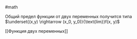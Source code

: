 #math 

Общий предел функции от двух переменных получится типа $\underset{(x,y) \rightarrow (x_0, y_0)}{\text{lim}}f(x, y)$

 [[Функция двух переменных]]
